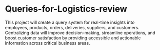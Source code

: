 # Queries-for-Logistics-review
This project will create a query system for real-time insights into employees, products, orders, deliveries, suppliers, and customers. Centralizing data will improve decision-making, streamline operations, and boost customer satisfaction by providing accessible and actionable information across critical business areas.
